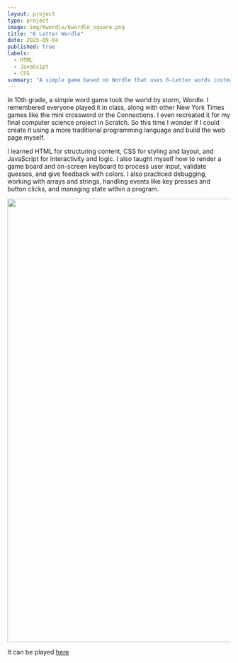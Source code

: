 ```yaml
---
layout: project
type: project
image: img/6wordle/6wordle_square.png
title: "6 Letter Wordle"
date: 2025-09-04
published: true
labels:
  - HTML
  - JavaScipt
  - CSS
summary: "A simple game based on Wordle that uses 6-Letter words instead of 5. Built with elementary JavaScript, HTML, and CSS."
---
```


In 10th grade, a simple word game took the world by storm, Wordle. I remembered everyone played it in class, along with other New York Times games like the mini crossword or the Connections. I even recreated it for my final computer science project in Scratch. So this time I wonder if I could create it using a more traditional programming language and build the web page myself.

I learned HTML for structuring content, CSS for styling and layout, and JavaScript for interactivity and logic. I also taught myself how to render a game board and on-screen keyboard to process user input, validate guesses, and give feedback with colors. I also practiced debugging, working with arrays and strings, handling events like key presses and button clicks, and managing state within a program.

<div class="text-center p-4">
  <img width="1000px" src="..img/6wordle/testgame.png" >
</div>

It can be played [here](https://justinl4.itch.io/6-letter-wordle)
